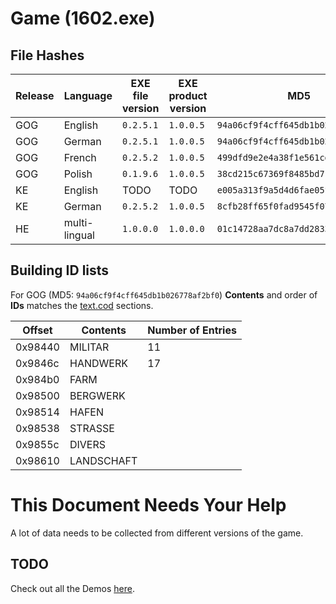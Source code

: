 # Game (1602.exe) #

## File Hashes ##

| Release | Language | EXE file version | EXE product version | MD5 | SHA-256 |
|---------|----------|------------------|---------------------|-----|---------|
| GOG     | English   | `0.2.5.1` | `1.0.0.5` | `94a06cf9f4cff645db1b026778af2bf0` | `33c428d77fd0fab6b162ecb5162204de966a0c20f16db1bcaa5c40320670726e` |
| GOG     | German   | `0.2.5.1` | `1.0.0.5` | `94a06cf9f4cff645db1b026778af2bf0` | `33c428d77fd0fab6b162ecb5162204de966a0c20f16db1bcaa5c40320670726e` |
| GOG     | French   | `0.2.5.2` | `1.0.0.5` | `499dfd9e2e4a38f1e561cd04b1f283de` | `1e8f21dc2f6e95d352b4309fab19c75148b1b1f6339e6c9c4b6fb95ab1426afe` |
| GOG     | Polish    | `0.1.9.6` |`1.0.0.5` | `38cd215c67369f8485bd71a8dce34665` | `aa8ce4c3b8f328d03a3093f262804a64d1c9b9397f89246110d62ca0c78b8501` |
| KE      | English   | TODO        | TODO   | `e005a313f9a5d4d6fae05fa7a33ca4ef` | |
| KE      | German    | `0.2.5.2` | `1.0.0.5` | `8cfb28ff65f0fad9545f07c97dd2806f` | `7010615017139f2928706f725a74966497442f69d87a915d199b47abf78bbe7e` |
| HE      | multi-lingual | `1.0.0.0` | `1.0.0.0` | `01c14728aa7dc8a7dd283329ff489305` | `7731972f696204faf6929b592ddedbf621b03426f85f9dd595c0c35904bdb7a1` |

## Building ID lists ##

For GOG (MD5: `94a06cf9f4cff645db1b026778af2bf0`)
**Contents** and order of **IDs** matches the [text.cod](./text.cod.md) sections.

| Offset  | Contents    | Number of Entries |
|---------|-------------|-------------------|
| 0x98440 | MILITAR		| 11 |
| 0x9846c | HANDWERK	| 17 |
| 0x984b0 | FARM		| |
| 0x98500 | BERGWERK	| |
| 0x98514 | HAFEN		| |
| 0x98538 | STRASSE		| |
| 0x9855c | DIVERS		| |
| 0x98610 | LANDSCHAFT	| |

# This Document Needs Your Help #

A lot of data needs to be collected from different versions of the game.

## TODO ##

Check out all the Demos [here](https://annomuseum.de/webseiten/SF/www.anno1602.de/english/index128c.html?downloads/download_demos.html).

